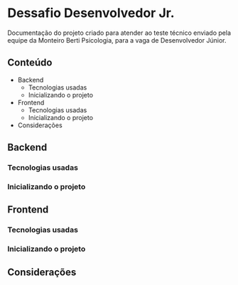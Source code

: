 # Dessafio Desenvolvedor Jr.

Documentação do projeto criado para atender ao teste técnico enviado pela equipe da Monteiro Berti Psicologia, para a vaga de Desenvolvedor Júnior.

## Conteúdo
- Backend
  - Tecnologias usadas
  - Inicializando o projeto  
- Frontend
  - Tecnologias usadas
  - Inicializando o projeto
- Considerações

## Backend

### Tecnologias usadas

### Inicializando o projeto  

## Frontend

### Tecnologias usadas

### Inicializando o projeto

## Considerações
